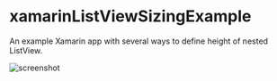 # xamarinListViewSizingExample
An example Xamarin app with several ways to define height of nested ListView.

![screenshot](https://github.com/hobber89/xamarinListViewSizingExample/assets/9529167/7d09d8b9-bdc7-49aa-914d-89d4d628ffbf)
